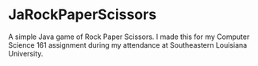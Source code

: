 # JaRockPaperScissors
A simple Java game of Rock Paper Scissors. I made this for my Computer Science 161 assignment during my attendance at Southeastern Louisiana University.
